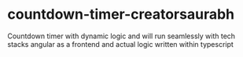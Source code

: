 # countdown-timer-creatorsaurabh
Countdown timer with dynamic logic and will run seamlessly with tech stacks angular as a frontend and actual logic written within typescript

